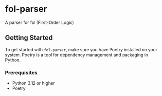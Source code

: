 # fol-parser

A parser for fol (First-Order Logic)

## Getting Started

To get started with `fol-parser`, make sure you have Poetry installed on your system. Poetry is a tool for dependency management and packaging in Python.

### Prerequisites

- Python 3.12 or higher
- Poetry